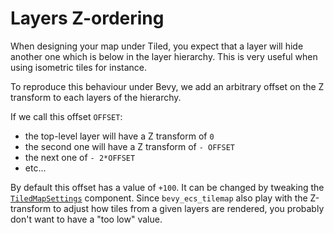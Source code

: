 # Layers Z-ordering

When designing your map under Tiled, you expect that a layer will hide another one which is below in the layer hierarchy.
This is very useful when using isometric tiles for instance.

To reproduce this behaviour under Bevy, we add an arbitrary offset on the Z transform to each layers of the hierarchy.

If we call this offset `OFFSET`:

- the top-level layer will have a Z transform of `0`
- the second one will have a Z transform of `- OFFSET`
- the next one of `- 2*OFFSET`
- etc...

By default this offset has a value of `+100`.
It can be changed by tweaking the [`TiledMapSettings`](https://docs.rs/bevy_ecs_tiled/latest/bevy_ecs_tiled/components/struct.TiledMapSettings.html) component.
Since `bevy_ecs_tilemap` also play with the Z-transform to adjust how tiles from a given layers are rendered, you probably don't want to have a "too low" value.
